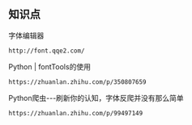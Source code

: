 ## 知识点

字体编辑器

    http://font.qqe2.com/

Python | fontTools的使用

    https://zhuanlan.zhihu.com/p/350807659
    
Python爬虫---刷新你的认知，字体反爬并没有那么简单

    https://zhuanlan.zhihu.com/p/99497149